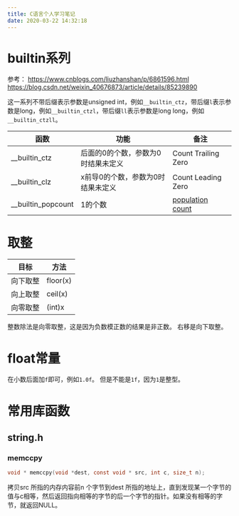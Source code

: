 ```yaml
---
title: C语言个人学习笔记
date: 2020-03-22 14:32:18
---
```


# builtin系列
参考：
<https://www.cnblogs.com/liuzhanshan/p/6861596.html>
<https://blog.csdn.net/weixin_40676873/article/details/85239890>

这一系列不带后缀表示参数是unsigned int，例如`__builtin_ctz`，带后缀`l`表示参数是long，例如`__builtin_ctzl`，带后缀`ll`表示参数是long long，例如`__builtin_ctzll`。

| 函数 | 功能 | 备注 |
| ---- | ---- | ---- |
| __builtin_ctz | 后面的0的个数，参数为0时结果未定义 | Count Trailing Zero |
| __builtin_clz | x前导0的个数，参数为0时结果未定义 | Count Leading Zero |
| __builtin_popcount | 1的个数 | [population count](<https://www.cnblogs.com/Martinium/archive/2013/03/01/popcount.html>) |

# 取整
| 目标 | 方法 |
| ---- | ---- |
| 向下取整 | floor(x) |
| 向上取整 | ceil(x) |
| 向零取整 | (int)x |

整数除法是向零取整，这是因为负数模正数的结果是非正数。
右移是向下取整。

# float常量
在小数后面加`f`即可，例如`1.0f`。
但是不能是`1f`，因为`1`是整型。

# 常用库函数
## string.h
### memccpy
```c
void * memccpy(void *dest, const void * src, int c, size_t n);
```
拷贝src 所指的内存内容前n 个字节到dest 所指的地址上，直到发现某一个字节的值与c相等，然后返回指向相等的字节的后一个字节的指针。如果没有相等的字节，就返回NULL。
